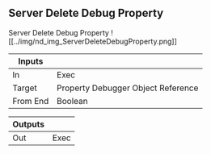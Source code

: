## Server Delete Debug Property
Server Delete Debug Property
![[../img/nd_img_ServerDeleteDebugProperty.png]]

|Inputs||
|--|--|
| In | Exec |
| Target | Property Debugger Object Reference |
| From End | Boolean |

|Outputs||
|--|--|
| Out | Exec |
